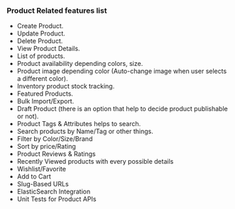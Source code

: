 ### Product Related features list
- Create Product.
- Update Product.
- Delete Product.
- View Product Details.
- List of products.
- Product availability depending colors, size.
- Product image depending color (Auto-change image when user selects a different color).
- Inventory product stock tracking.
- Featured Products.
- Bulk Import/Export.
- Draft Product (there is an option that help to decide product publishable or not).
- Product Tags & Attributes helps to search.
- Search products by Name/Tag or other things.
- Filter by Color/Size/Brand
- Sort by price/Rating
- Product Reviews & Ratings
- Recently Viewed products with every possible details
- Wishlist/Favorite
- Add to Cart
- Slug-Based URLs
- ElasticSearch Integration
- Unit Tests for Product APIs